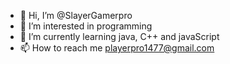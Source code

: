 - 👋 Hi, I’m @SlayerGamerpro
- 👀 I’m interested in programming
- 🌱 I’m currently learning java, C++ and javaScript
- 📫 How to reach me playerpro1477@gmail.com

<!---
SlayerGamerpro/SlayerGamerpro is a ✨ special ✨ repository because its `README.md` (this file) appears on your GitHub profile.
You can click the Preview link to take a look at your changes.
--->
